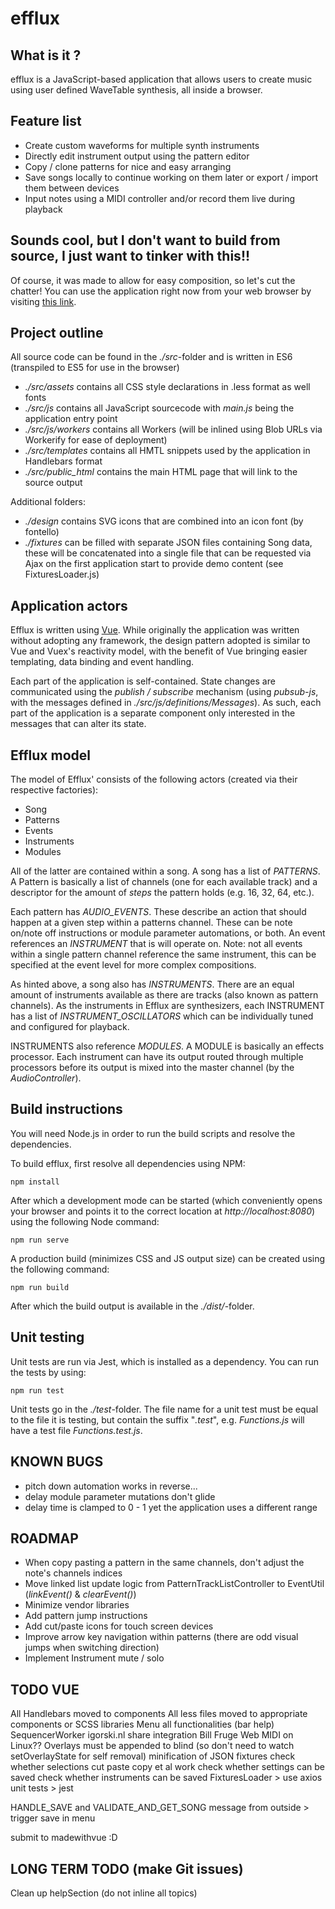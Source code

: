 efflux
======

What is it ?
------------

efflux is a JavaScript-based application that allows users to create music using user defined
WaveTable synthesis, all inside a browser.

Feature list
------------

- Create custom waveforms for multiple synth instruments
- Directly edit instrument output using the pattern editor
- Copy / clone patterns for nice and easy arranging
- Save songs locally to continue working on them later or export / import them between devices
- Input notes using a MIDI controller and/or record them live during playback

Sounds cool, but I don't want to build from source, I just want to tinker with this!!
-------------------------------------------------------------------------------------

Of course, it was made to allow for easy composition, so let's cut the chatter!
You can use the application right now from  your web browser by visiting [this link](https://www.igorski.nl/experiment/efflux).

Project outline
---------------

All source code can be found in the _./src_-folder and is written in ES6 (transpiled to ES5 for use in the browser)

 * _./src/assets_ contains all CSS style declarations in .less format as well fonts
 * _./src/js_ contains all JavaScript sourcecode with _main.js_ being the application entry point
 * _./src/js/workers_ contains all Workers (will be inlined using Blob URLs via Workerify for ease of deployment)
 * _./src/templates_ contains all HMTL snippets used by the application in Handlebars format
 * _./src/public_html_ contains the main HTML page that will link to the source output 

Additional folders:

 * _./design_ contains SVG icons that are combined into an icon font (by fontello)
 * _./fixtures_ can be filled with separate JSON files containing Song data, these will be concatenated into
   a single file that can be requested via Ajax on the first application start to provide demo content
   (see FixturesLoader.js)
 
Application actors
------------------

Efflux is written using [Vue](https://vuejs.org). While originally the application was written without adopting any
framework, the design pattern adopted is similar to Vue and Vuex's reactivity model, with the benefit of Vue bringing
easier templating, data binding and event handling.

Each part of the application is self-contained. State changes are communicated using the _publish / subscribe_
mechanism (using _pubsub-js_, with the messages defined in _./src/js/definitions/Messages_). As such, each part of
the application is a separate component only interested in the messages that can alter its state.
    
Efflux model
------------

The model of Efflux' consists of the following actors (created via their respective factories):

 * Song
 * Patterns
 * Events
 * Instruments
 * Modules
 
All of the latter are contained within a song. A song has a list of _PATTERNS_. A Pattern is basically a list
of channels (one for each available track) and a descriptor for the amount of _steps_ the pattern holds (e.g.
16, 32, 64, etc.).

Each pattern has _AUDIO_EVENTS_. These describe an action that should happen at a given step within a patterns
channel. These can be note on/note off instructions or module parameter automations, or both. An event references
an _INSTRUMENT_ that is will operate on. Note: not all events within a single pattern channel reference the
same instrument, this can be specified at the event level for more complex compositions.

As hinted above, a song also has _INSTRUMENTS_. There are an equal amount of instruments available as there are tracks
(also known as pattern channels). As the instruments in Efflux are synthesizers, each INSTRUMENT has a list of
_INSTRUMENT_OSCILLATORS_ which can be individually tuned and configured for playback.

INSTRUMENTS also reference _MODULES_. A MODULE is basically an effects processor. Each instrument can have its output
routed through multiple processors before its output is mixed into the master channel (by the _AudioController_).
 
Build instructions
------------------

You will need Node.js in order to run the build scripts and resolve the dependencies.

To build efflux, first resolve all dependencies using NPM:

    npm install
 
After which a development mode can be started (which conveniently opens your browser and points it to the correct
location at _http://localhost:8080_) using the following Node command:

    npm run serve
 
A production build (minimizes CSS and JS output size) can be created using the following command:

    npm run build
 
After which the build output is available in the _./dist/_-folder.
 
Unit testing
------------

Unit tests are run via Jest, which is installed as a dependency. You can run the tests by using:

    npm run test
 
Unit tests go in the _./test_-folder. The file name for a unit test must be equal to the file it is testing, but contain
the suffix "_.test_", e.g. _Functions.js_ will have a test file _Functions.test.js_.

KNOWN BUGS
----------

 * pitch down automation works in reverse...
 * delay module parameter mutations don't glide
 * delay time is clamped to 0 - 1 yet the application uses a different range

ROADMAP
-------

 * When copy pasting a pattern in the same channels, don't adjust the note's channels indices
 * Move linked list update logic from PatternTrackListController to EventUtil (_linkEvent()_ & _clearEvent()_)
 * Minimize vendor libraries
 * Add pattern jump instructions
 * Add cut/paste icons for touch screen devices
 * Improve arrow key navigation within patterns (there are odd visual jumps when switching direction)
 * Implement Instrument mute / solo

TODO VUE
--------

All Handlebars moved to components
All less files moved to appropriate components or SCSS libraries
Menu all functionalities (bar help)
SequencerWorker
igorski.nl share integration
Bill Fruge Web MIDI on Linux??
Overlays must be appended to blind (so don't need to watch setOverlayState for self removal)
minification of JSON fixtures
check whether selections cut paste copy et al work
check whether settings can be saved
check whether instruments can be saved
FixturesLoader > use axios
unit tests > jest

HANDLE_SAVE and VALIDATE_AND_GET_SONG message from outside > trigger save in menu

submit to madewithvue :D


LONG TERM TODO (make Git issues)
--------------

Clean up helpSection (do not inline all topics)
